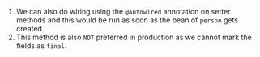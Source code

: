 1. We can also do wiring using the `@Autowired` annotation on setter methods and this would be run as soon as the bean of `person` gets created.
2. This method is also `NOT` preferred in production as we cannot mark the fields as `final`.